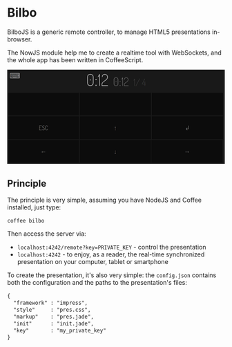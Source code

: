 Bilbo
=====

BilboJS is a generic remote controller, to manage HTML5 presentations in-browser.

The NowJS module help me to create a realtime tool with WebSockets, and the whole app has been written in CoffeeScript.

<a href="https://github.com/jeremt/BilboJS" class="img">
  <img src="resources/images/bilbo.png">
</a>

Principle
--------

The principle is very simple, assuming you have NodeJS and Coffee installed, just type:

```
coffee bilbo
```

Then access the server via:

- `localhost:4242/remote?key=PRIVATE_KEY` - control the presentation
- `localhost:4242` - to enjoy, as a reader, the real-time synchronized presentation on your computer, tablet or smartphone

To create the presentation, it's also very simple: the `config.json` contains both the configuration and the paths to the presentation's files:

```
{
  "framework" : "impress",
  "style"     : "pres.css",
  "markup"    : "pres.jade",
  "init"      : "init.jade",
  "key"       : "my_private_key"
}
```
